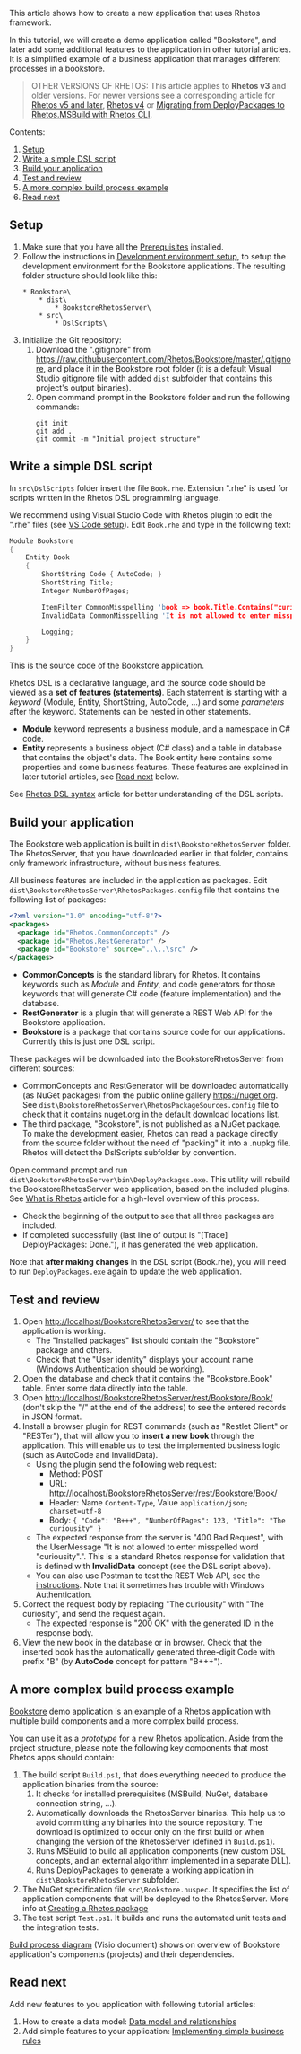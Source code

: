 This article shows how to create a new application that uses Rhetos framework.

In this tutorial, we will create a demo application called "Bookstore",
and later add some additional features to the application in other tutorial articles.
It is a simplified example of a business application that manages different processes in a bookstore.

> OTHER VERSIONS OF RHETOS:
This article applies to **Rhetos v3** and older versions.
For newer versions see a corresponding article for
[Rhetos v5 and later](Creating-a-new-application-with-Rhetos-framework),
[Rhetos v4](Creating-new-WCF-Rhetos-application)
or [Migrating from DeployPackages to Rhetos.MSBuild with Rhetos CLI](Migrating-from-DeployPackages-to-Rhetos-CLI).

Contents:

1. [Setup](#setup)
2. [Write a simple DSL script](#write-a-simple-dsl-script)
3. [Build your application](#build-your-application)
4. [Test and review](#test-and-review)
5. [A more complex build process example](#a-more-complex-build-process-example)
6. [Read next](#read-next)

## Setup

1. Make sure that you have all the [Prerequisites](Prerequisites) installed.
2. Follow the instructions in [Development environment setup](Development-environment-setup), to setup the development environment for the Bookstore applications.
The resulting folder structure should look like this:
    ```Text
    * Bookstore\
        * dist\
            * BookstoreRhetosServer\
        * src\
            * DslScripts\
    ```
3. Initialize the Git repository:
   1. Download the ".gitignore" from <https://raw.githubusercontent.com/Rhetos/Bookstore/master/.gitignore>, and place it in the Bookstore root folder (it is a default Visual Studio gitignore file with added `dist` subfolder that contains this project's output binaries).
   2. Open command prompt in the Bookstore folder and run the following commands:
      ```Text
      git init
      git add .
      git commit -m "Initial project structure"
      ```

## Write a simple DSL script

In `src\DslScripts` folder insert the file `Book.rhe`. Extension ".rhe" is used for scripts written in the Rhetos DSL programming language.

We recommend using Visual Studio Code with Rhetos plugin to edit the ".rhe" files (see [VS Code setup](Prerequisites#configure-your-text-editor-for-dsl-scripts-rhe)). Edit `Book.rhe` and type in the following text:

```C
Module Bookstore
{
    Entity Book
    {
        ShortString Code { AutoCode; }
        ShortString Title;
        Integer NumberOfPages;

        ItemFilter CommonMisspelling 'book => book.Title.Contains("curiousity")';
        InvalidData CommonMisspelling 'It is not allowed to enter misspelled word "curiousity".';

        Logging;
    }
}
```

This is the source code of the Bookstore application.

Rhetos DSL is a declarative language, and the source code should be viewed as a **set of features (statements)**.
Each statement is starting with a *keyword* (Module, Entity, ShortString, AutoCode, ...) and some *parameters* after the keyword.
Statements can be nested in other statements.

* **Module** keyword represents a business module, and a namespace in C# code.
* **Entity** represents a business object (C# class) and a table in database that contains the object's data. The Book entity here contains some properties and some business features. These features are explained in later tutorial articles, see [Read next](#read-next) below.

See [Rhetos DSL syntax](Rhetos-DSL-syntax) article for better understanding of the DSL scripts.

## Build your application

The Bookstore web application is built in `dist\BookstoreRhetosServer` folder.
The RhetosServer, that you have downloaded earlier in that folder,
contains only framework infrastructure, without business features.

All business features are included in the application as packages.
Edit `dist\BookstoreRhetosServer\RhetosPackages.config` file that contains the following list of packages:

```XML
<?xml version="1.0" encoding="utf-8"?>
<packages>
  <package id="Rhetos.CommonConcepts" />
  <package id="Rhetos.RestGenerator" />
  <package id="Bookstore" source="..\..\src" />
</packages>
```

* **CommonConcepts** is the standard library for Rhetos. It contains keywords such as *Module* and *Entity*, and code generators for those keywords that will generate C# code (feature implementation) and the database.
* **RestGenerator** is a plugin that will generate a REST Web API for the Bookstore application.
* **Bookstore** is a package that contains source code for our applications. Currently this is just one DSL script.

These packages will be downloaded into the BookstoreRhetosServer from different sources:

* CommonConcepts and RestGenerator will be downloaded automatically (as NuGet packages) from the public online gallery <https://nuget.org>.
  See `dist\BookstoreRhetosServer\RhetosPackageSources.config` file to check that it contains nuget.org in the default download locations list.
* The third package, "Bookstore", is not published as a NuGet package. To make the development easier, Rhetos can read a package directly from the source folder without the need of "packing" it into a .nupkg file. Rhetos will detect the DslScripts subfolder by convention.

Open command prompt and run `dist\BookstoreRhetosServer\bin\DeployPackages.exe`. This utility will rebuild the BookstoreRhetosServer web application, based on the included plugins. See [What is Rhetos](What-is-Rhetos) article for a high-level overview of this process.

* Check the beginning of the output to see that all three packages are included.
* If completed successfully (last line of output is "[Trace] DeployPackages: Done."), it has generated the web application.

Note that **after making changes** in the DSL script (Book.rhe), you will need to run `DeployPackages.exe` again to update the web application.

## Test and review

1. Open <http://localhost/BookstoreRhetosServer/> to see that the application is working.
    * The "Installed packages" list should contain the "Bookstore" package and others.
    * Check that the "User identity" displays your account name (Windows Authentication should be working).
2. Open the database and check that it contains the "Bookstore.Book" table. Enter some data directly into the table.
3. Open <http://localhost/BookstoreRhetosServer/rest/Bookstore/Book/>  (don't skip the "/" at the end of the address) to see the entered records in JSON format.
4. Install a browser plugin for REST commands (such as "Restlet Client" or "RESTer"), that will allow you to **insert a new book** through the application. This will enable us to test the implemented business logic (such as AutoCode and InvalidData).
    * Using the plugin send the following web request:
      * Method: POST
      * URL: <http://localhost/BookstoreRhetosServer/rest/Bookstore/Book/>
      * Header: Name `Content-Type`, Value `application/json; charset=utf-8`
      * Body: `{ "Code": "B+++", "NumberOfPages": 123, "Title": "The curiousity" }`
    * The expected response from the server is "400 Bad Request", with the UserMessage "It is not allowed to enter misspelled word "curiousity".". This is a standard Rhetos response for validation that is defined with **InvalidData** concept (see the DSL script above).
    * You can also use Postman to test the REST Web API, see the [instructions](Using-Postman-with-Rhetos). Note that it sometimes has trouble with Windows Authentication.
5. Correct the request body by replacing "The curiousity" with "The curiosity", and send the request again.
    * The expected response is "200 OK" with the generated ID in the response body.
6. View the new book in the database or in browser. Check that the inserted book has the automatically generated three-digit Code with prefix "B" (by **AutoCode** concept for pattern "B+++").

## A more complex build process example

[Bookstore](https://github.com/Rhetos/Bookstore) demo application is an example of a Rhetos application
with multiple build components and a more complex build process.

You can use it as a *prototype* for a new Rhetos application.
Aside from the project structure, please note the following key components that
most Rhetos apps should contain:

1. The build script `Build.ps1`, that does everything needed to produce the application binaries from the source:
   1. It checks for installed prerequisites (MSBuild, NuGet, database connection string, ...).
   2. Automatically downloads the RhetosServer binaries.
      This help us to avoid committing any binaries into the source repository.
      The download is optimized to occur only on the first build or when changing the version
      of the RhetosServer (defined in `Build.ps1`).
   3. Runs MSBuild to build all application components (new custom DSL concepts,
      and an external algorithm implemented in a separate DLL).
   4. Runs DeployPackages to generate a working application in `dist\BookstoreRhetosServer` subfolder.
2. The NuGet specification file `src\Bookstore.nuspec`.
   It specifies the list of application components that will be deployed to the RhetosServer.
   More info at [Creating a Rhetos package](Creating-a-Rhetos-package)
3. The test script `Test.ps1`. It builds and runs the automated unit tests and the integration tests.

[Build process diagram](https://github.com/Rhetos/Bookstore/blob/rhetos-2/docs/Build%20process%20diagram.vsdx)
(Visio document) shows on overview of Bookstore application's components (projects) and their dependencies.

## Read next

Add new features to you application with following tutorial articles:

1. How to create a data model: [Data model and relationships](Data-model-and-relationships)
2. Add simple features to your application: [Implementing simple business rules](Implementing-simple-business-rules)
